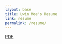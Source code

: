 ```yaml
---
layout: base
title: Lwin Moe's Resume
link: resume
permalink: /resume/
---
```


[PDF](/static/docs/lwinmoe_resume.pdf)
